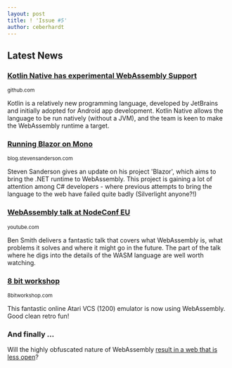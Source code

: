 ```yaml
---
layout: post
title: ! 'Issue #5'
author: ceberhardt
---
```


## Latest News

### [Kotlin Native has experimental WebAssembly Support](https://github.com/JetBrains/kotlin-native/releases)

<small>github.com</small>

Kotlin is a relatively new programming language, developed by JetBrains and initially adopted for Android app development. Kotlin Native allows the language to be run natively (without a JVM), and the team is keen to make the WebAssembly runtime a target.

### [Running Blazor on Mono](http://blog.stevensanderson.com/2017/11/05/blazor-on-mono/)

<small>blog.stevensanderson.com</small>

Steven Sanderson gives an update on his project 'Blazor', which aims to bring the .NET runtime to WebAssembly. This project is gaining a lot of attention among C# developers - where previous attempts to bring the language to the web have failed quite badly (Silverlight anyone?!)

### [WebAssembly talk at NodeConf EU](https://www.youtube.com/watch?time_continue=7&v=N6G5k5MK45k)

<small>youtube.com</small>

Ben Smith delivers a fantastic talk that covers what WebAssembly is, what problems it solves and where it might go in the future. The part of the talk where he digs into the details of the WASM language are well worth watching.

### [8 bit workshop](http://8bitworkshop.com/dev/)

<small>8bitworkshop.com</small>

This fantastic online Atari VCS (1200) emulator is now using WebAssembly. Good clean retro fun!

### And finally ...

Will the highly obfuscated nature of WebAssembly [result in a web that is less open](https://twitter.com/Xavier_Ho/status/928464749108461568)?
